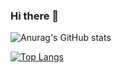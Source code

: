 ### Hi there 👋

<!--
**SEIM-CHAN/SEIM-CHAN** is a ✨ _special_ ✨ repository because its `README.md` (this file) appears on your GitHub profile.

Here are some ideas to get you started:

- 🔭 I’m currently working on ...
- 🌱 I’m currently learning ...
- 👯 I’m looking to collaborate on ...
- 🤔 I’m looking for help with ...
- 💬 Ask me about ...
- 📫 How to reach me: ...
- 😄 Pronouns: ...
- ⚡ Fun fact: ...
-->

![Anurag's GitHub stats](https://github-readme-stats.vercel.app/api?username=SEIM-CHAN&theme=algolia&show_icons=true)

[![Top Langs](https://github-readme-stats.vercel.app/api/top-langs/?username=SEIM-CHAN&theme=algolia&layout=compact)](https://github.com/anuraghazra/github-readme-stats)

